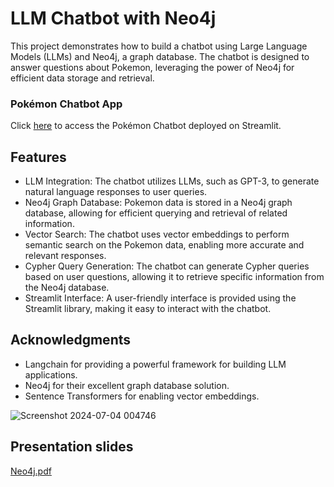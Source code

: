 # LLM Chatbot with Neo4j
This project demonstrates how to build a chatbot using Large Language Models (LLMs) and Neo4j, a graph database. The chatbot is designed to answer questions about Pokemon, leveraging the power of Neo4j for efficient data storage and retrieval.

### Pokémon Chatbot App

Click [here](https://pokemon-chatbot.streamlit.app/) to access the Pokémon Chatbot deployed on Streamlit.

## Features
- LLM Integration: The chatbot utilizes LLMs, such as GPT-3, to generate natural language responses to user queries.
- Neo4j Graph Database: Pokemon data is stored in a Neo4j graph database, allowing for efficient querying and retrieval of related information.
- Vector Search: The chatbot uses vector embeddings to perform semantic search on the Pokemon data, enabling more accurate and relevant responses.
- Cypher Query Generation: The chatbot can generate Cypher queries based on user questions, allowing it to retrieve specific information from the Neo4j database.
- Streamlit Interface: A user-friendly interface is provided using the Streamlit library, making it easy to interact with the chatbot.

## Acknowledgments
- Langchain for providing a powerful framework for building LLM applications.
- Neo4j for their excellent graph database solution.
- Sentence Transformers for enabling vector embeddings.

  
![Screenshot 2024-07-04 004746](https://github.com/SabCas/llm-chatbot-python/assets/110026351/44a34164-0cc0-4c71-8e31-2c625a4549ce)

## Presentation slides

[Neo4j.pdf](https://github.com/user-attachments/files/16091435/Neo4j.pdf)



